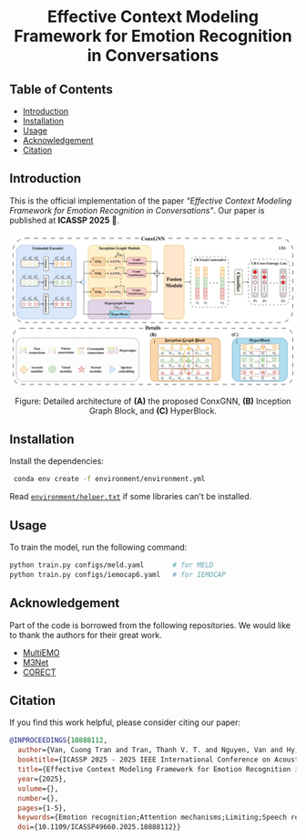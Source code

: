 <div align="center">

# Effective Context Modeling Framework for Emotion Recognition in Conversations
</div>


## Table of Contents
- [Introduction](#introduction)
- [Installation](#installation)
- [Usage](#usage)
- [Acknowledgement](#acknowledgement)
- [Citation](#citation)

## Introduction
This is the official implementation of the paper *"Effective Context Modeling Framework for Emotion Recognition in Conversations"*. Our paper is published at **ICASSP 2025** 🎉.
<div align="center">
    <img src="static/framework.png" alt="Pipeline Overview" width="800"/>
    <p>Figure: Detailed architecture of <b>(A)</b> the proposed ConxGNN, <b>(B)</b> Inception Graph Block, and <b>(C)</b> HyperBlock.</p>
</div>

## Installation
Install the dependencies:
```bash
 conda env create -f environment/environment.yml
```
Read [`environment/helper.txt`](./environment/helper.txt) if some libraries can't be installed.

## Usage
To train the model, run the following command:
```bash
python train.py configs/meld.yaml       # for MELD
python train.py configs/iemocap6.yaml   # for IEMOCAP
```

## Acknowledgement
Part of the code is borrowed from the following repositories. We would like to thank the authors for their great work.
- [MultiEMO](https://github.com/TaoShi1998/MultiEMO)
- [M3Net](https://github.com/feiyuchen7/M3NET)
- [CORECT](https://github.com/leson502/CORECT_EMNLP2023)

## Citation
If you find this work helpful, please consider citing our paper:
```bibtex
@INPROCEEDINGS{10888112,
  author={Van, Cuong Tran and Tran, Thanh V. T. and Nguyen, Van and Hy, Truong Son},
  booktitle={ICASSP 2025 - 2025 IEEE International Conference on Acoustics, Speech and Signal Processing (ICASSP)}, 
  title={Effective Context Modeling Framework for Emotion Recognition in Conversations}, 
  year={2025},
  volume={},
  number={},
  pages={1-5},
  keywords={Emotion recognition;Attention mechanisms;Limiting;Speech recognition;Oral communication;Benchmark testing;Graph neural networks;Data models;Speech processing;Context modeling;Emotion Recognition in Conversations;Graph Neural Network;Hypergraph;Multimodal},
  doi={10.1109/ICASSP49660.2025.10888112}}
```
